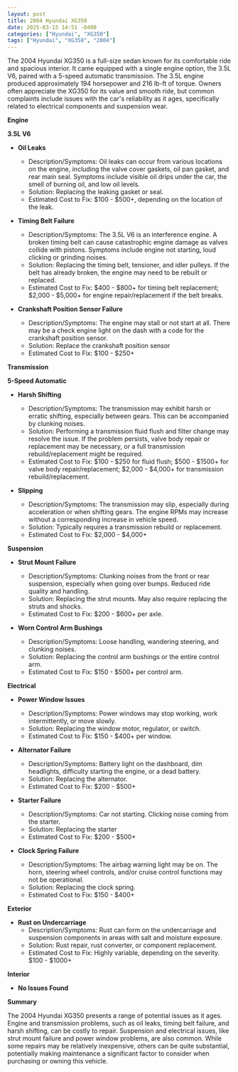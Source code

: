 ```yaml
---
layout: post
title: 2004 Hyundai XG350
date: 2025-03-15 14:51 -0400
categories: ["Hyundai", "XG350"]
tags: ["Hyundai", "XG350", "2004"]
---
```

The 2004 Hyundai XG350 is a full-size sedan known for its comfortable ride and spacious interior. It came equipped with a single engine option, the 3.5L V6, paired with a 5-speed automatic transmission. The 3.5L engine produced approximately 194 horsepower and 216 lb-ft of torque. Owners often appreciate the XG350 for its value and smooth ride, but common complaints include issues with the car's reliability as it ages, specifically related to electrical components and suspension wear.

**Engine**

**3.5L V6**

*   **Oil Leaks**
    *   Description/Symptoms: Oil leaks can occur from various locations on the engine, including the valve cover gaskets, oil pan gasket, and rear main seal. Symptoms include visible oil drips under the car, the smell of burning oil, and low oil levels.
    *   Solution: Replacing the leaking gasket or seal.
    *   Estimated Cost to Fix: $100 - $500+, depending on the location of the leak.

*   **Timing Belt Failure**
    *   Description/Symptoms: The 3.5L V6 is an interference engine. A broken timing belt can cause catastrophic engine damage as valves collide with pistons. Symptoms include engine not starting, loud clicking or grinding noises.
    *   Solution: Replacing the timing belt, tensioner, and idler pulleys. If the belt has already broken, the engine may need to be rebuilt or replaced.
    *   Estimated Cost to Fix: $400 - $800+ for timing belt replacement; $2,000 - $5,000+ for engine repair/replacement if the belt breaks.

*   **Crankshaft Position Sensor Failure**
    * Description/Symptoms: The engine may stall or not start at all. There may be a check engine light on the dash with a code for the crankshaft position sensor.
    * Solution: Replace the crankshaft position sensor
    * Estimated Cost to Fix: $100 - $250+

**Transmission**

**5-Speed Automatic**

*   **Harsh Shifting**
    *   Description/Symptoms: The transmission may exhibit harsh or erratic shifting, especially between gears. This can be accompanied by clunking noises.
    *   Solution: Performing a transmission fluid flush and filter change may resolve the issue. If the problem persists, valve body repair or replacement may be necessary, or a full transmission rebuild/replacement might be required.
    *   Estimated Cost to Fix: $100 - $250 for fluid flush; $500 - $1500+ for valve body repair/replacement; $2,000 - $4,000+ for transmission rebuild/replacement.

*   **Slipping**
    *   Description/Symptoms: The transmission may slip, especially during acceleration or when shifting gears. The engine RPMs may increase without a corresponding increase in vehicle speed.
    *   Solution: Typically requires a transmission rebuild or replacement.
    *   Estimated Cost to Fix: $2,000 - $4,000+

**Suspension**

*   **Strut Mount Failure**
    *   Description/Symptoms: Clunking noises from the front or rear suspension, especially when going over bumps. Reduced ride quality and handling.
    *   Solution: Replacing the strut mounts. May also require replacing the struts and shocks.
    *   Estimated Cost to Fix: $200 - $600+ per axle.

*   **Worn Control Arm Bushings**
    *   Description/Symptoms: Loose handling, wandering steering, and clunking noises.
    *   Solution: Replacing the control arm bushings or the entire control arm.
    *   Estimated Cost to Fix: $150 - $500+ per control arm.

**Electrical**

*   **Power Window Issues**
    *   Description/Symptoms: Power windows may stop working, work intermittently, or move slowly.
    *   Solution: Replacing the window motor, regulator, or switch.
    *   Estimated Cost to Fix: $150 - $400+ per window.

*   **Alternator Failure**
    *   Description/Symptoms: Battery light on the dashboard, dim headlights, difficulty starting the engine, or a dead battery.
    *   Solution: Replacing the alternator.
    *   Estimated Cost to Fix: $200 - $500+

*   **Starter Failure**
    *   Description/Symptoms: Car not starting. Clicking noise coming from the starter.
    *   Solution: Replacing the starter
    *   Estimated Cost to Fix: $200 - $500+

*   **Clock Spring Failure**
    *   Description/Symptoms: The airbag warning light may be on. The horn, steering wheel controls, and/or cruise control functions may not be operational.
    *   Solution: Replacing the clock spring.
    *   Estimated Cost to Fix: $150 - $400+

**Exterior**

*   **Rust on Undercarriage**
    *   Description/Symptoms: Rust can form on the undercarriage and suspension components in areas with salt and moisture exposure.
    *   Solution: Rust repair, rust converter, or component replacement.
    *   Estimated Cost to Fix: Highly variable, depending on the severity. $100 - $1000+

**Interior**

*   **No Issues Found**

**Summary**

The 2004 Hyundai XG350 presents a range of potential issues as it ages. Engine and transmission problems, such as oil leaks, timing belt failure, and harsh shifting, can be costly to repair. Suspension and electrical issues, like strut mount failure and power window problems, are also common. While some repairs may be relatively inexpensive, others can be quite substantial, potentially making maintenance a significant factor to consider when purchasing or owning this vehicle.

